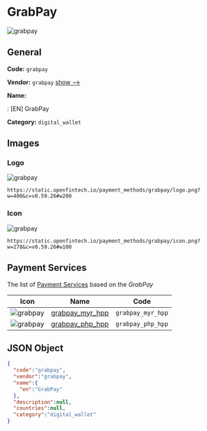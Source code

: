 
# GrabPay 
![grabpay](https://static.openfintech.io/payment_methods/grabpay/logo.png?w=400&c=v0.59.26#w200)  

## General 
**Code:** `grabpay` 
 
**Vendor:** `grabpay` [show -->](/vendors/grabpay/) 
 
**Name:** 
 
:	[EN] GrabPay 
 
**Category:** `digital_wallet` 
 

## Images 

### Logo 
![grabpay](https://static.openfintech.io/payment_methods/grabpay/logo.png?w=400&c=v0.59.26#w200)  

```
https://static.openfintech.io/payment_methods/grabpay/logo.png?w=400&c=v0.59.26#w200
```  

### Icon 
![grabpay](https://static.openfintech.io/payment_methods/grabpay/icon.png?w=278&c=v0.59.26#w100)  

```
https://static.openfintech.io/payment_methods/grabpay/icon.png?w=278&c=v0.59.26#w100
```  

## Payment Services 
 
The list of [Payment Services](/payment-services/) based on the _GrabPay_ 

|Icon|Name|Code| 
|:---:|:---:|:---:| 
|![grabpay](https://static.openfintech.io/payment_methods/grabpay/icon.png?w=278&c=v0.59.26#w100) |[grabpay_myr_hpp](/payment-services/grabpay_myr_hpp/)|`grabpay_myr_hpp`| 
|![grabpay](https://static.openfintech.io/payment_methods/grabpay/icon.png?w=278&c=v0.59.26#w100) |[grabpay_php_hpp](/payment-services/grabpay_php_hpp/)|`grabpay_php_hpp`| 
 

## JSON Object 

```json
{
  "code":"grabpay",
  "vendor":"grabpay",
  "name":{
    "en":"GrabPay"
  },
  "description":null,
  "countries":null,
  "category":"digital_wallet"
}
```  
